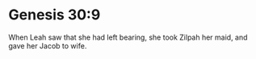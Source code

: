 # Genesis 30:9

When Leah saw that she had left bearing, she took Zilpah her maid, and gave her Jacob to wife.
